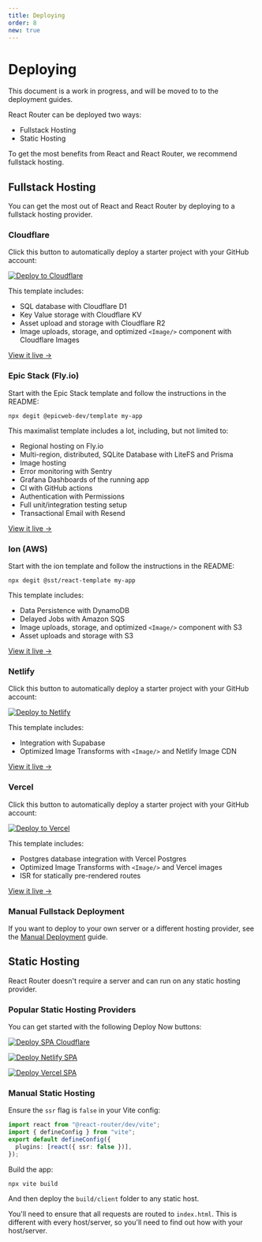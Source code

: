 ```yaml
---
title: Deploying
order: 8
new: true
---
```


# Deploying

<docs-warning>
  This document is a work in progress, and will be moved to to the deployment guides.
</docs-warning>

React Router can be deployed two ways:

- Fullstack Hosting
- Static Hosting

To get the most benefits from React and React Router, we recommend fullstack hosting.

## Fullstack Hosting

You can get the most out of React and React Router by deploying to a fullstack hosting provider.

### Cloudflare

Click this button to automatically deploy a starter project with your GitHub account:

[![Deploy to Cloudflare][cloudflare_button]][cloudflare]

This template includes:

- SQL database with Cloudflare D1
- Key Value storage with Cloudflare KV
- Asset upload and storage with Cloudflare R2
- Image uploads, storage, and optimized `<Image/>` component with Cloudflare Images

[View it live →](https://react-router-template.pages.dev)

### Epic Stack (Fly.io)

Start with the Epic Stack template and follow the instructions in the README:

```
npx degit @epicweb-dev/template my-app
```

This maximalist template includes a lot, including, but not limited to:

- Regional hosting on Fly.io
- Multi-region, distributed, SQLite Database with LiteFS and Prisma
- Image hosting
- Error monitoring with Sentry
- Grafana Dashboards of the running app
- CI with GitHub actions
- Authentication with Permissions
- Full unit/integration testing setup
- Transactional Email with Resend

[View it live →](https://react-router-template.fly.dev)

### Ion (AWS)

Start with the ion template and follow the instructions in the README:

```
npx degit @sst/react-template my-app
```

This template includes:

- Data Persistence with DynamoDB
- Delayed Jobs with Amazon SQS
- Image uploads, storage, and optimized `<Image/>` component with S3
- Asset uploads and storage with S3

[View it live →](#TODO)

### Netlify

Click this button to automatically deploy a starter project with your GitHub account:

[![Deploy to Netlify][netlify_button]][netlify_spa]

This template includes:

- Integration with Supabase
- Optimized Image Transforms with `<Image/>` and Netlify Image CDN

[View it live →](#TODO)

### Vercel

Click this button to automatically deploy a starter project with your GitHub account:

[![Deploy to Vercel][vercel_button]][vercel_spa]

This template includes:

- Postgres database integration with Vercel Postgres
- Optimized Image Transforms with `<Image/>` and Vercel images
- ISR for statically pre-rendered routes

[View it live →](#TODO)

### Manual Fullstack Deployment

If you want to deploy to your own server or a different hosting provider, see the [Manual Deployment](../misc/manual-deployment) guide.

## Static Hosting

React Router doesn't require a server and can run on any static hosting provider.

### Popular Static Hosting Providers

You can get started with the following Deploy Now buttons:

[![Deploy SPA Cloudflare][cloudflare_button]][cloudflare_spa]

[![Deploy Netlify SPA][netlify_button]][netlify_spa]

[![Deploy Vercel SPA][vercel_button]][vercel_spa]

### Manual Static Hosting

Ensure the `ssr` flag is `false` in your Vite config:

```ts
import react from "@react-router/dev/vite";
import { defineConfig } from "vite";
export default defineConfig({
  plugins: [react({ ssr: false })],
});
```

Build the app:

```shellscript
npx vite build
```

And then deploy the `build/client` folder to any static host.

You'll need to ensure that all requests are routed to `index.html`. This is different with every host/server, so you'll need to find out how with your host/server.

[netlify_button]: https://www.netlify.com/img/deploy/button.svg
[netlify_spa]: https://app.netlify.com/start/deploy?repository=https://github.com/ryanflorence/templates&create_from_path=netlify-spa
[netlify_spa]: https://app.netlify.com/start/deploy?repository=https://github.com/ryanflorence/templates&create_from_path=netlify
[vercel_button]: https://vercel.com/button
[vercel_spa]: https://vercel.com/new/clone?repository-url=https://github.com/ryanflorence/templates/tree/main/vercel-spa
[cloudflare_button]: https://deploy.workers.cloudflare.com/button
[cloudflare_spa]: https://deploy.workers.cloudflare.com/?url=https://github.com/ryanflorence/templates/tree/main/cloudflare-spa
[cloudflare]: https://deploy.workers.cloudflare.com/?url=https://github.com/ryanflorence/templates/tree/main/cloudflare
